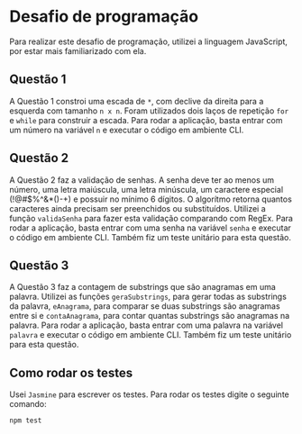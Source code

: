 # Desafio de programação

Para realizar este desafio de programação, utilizei a linguagem JavaScript, por estar mais familiarizado com ela. 

## Questão 1

A Questão 1 constroi uma escada de `*`, com declive da direita para a esquerda com tamanho `n x n`. Foram utilizados dois laços de repetição `for` e `while` para construir a escada. Para rodar a aplicação, basta entrar com um número na variável `n` e executar o código em ambiente CLI.

## Questão 2

A Questão 2 faz a validação de senhas. A senha deve ter ao menos um número, uma letra maiúscula, uma letra minúscula, um caractere especial (!@#$%^&*()-+) e possuir no mínimo 6 dígitos. O algorítmo retorna quantos caracteres ainda precisam ser preenchidos ou substituídos. Utilizei a função `validaSenha` para fazer esta validação comparando com RegEx. Para rodar a aplicação, basta entrar com uma senha na variável `senha` e executar o código em ambiente CLI. Também fiz um teste unitário para esta questão.

## Questão 3

A Questão 3 faz a contagem de substrings que são anagramas em uma palavra. Utilizei as funções `geraSubstrings`, para gerar todas as substrings da palavra, `eAnagrama`, para comparar se duas substrings são anagramas entre si e `contaAnagrama`, para contar quantas substrings são anagramas na palavra. Para rodar a aplicação, basta entrar com uma palavra na variável `palavra` e executar o código em ambiente CLI. Também fiz um teste unitário para esta questão.

## Como rodar os testes

Usei `Jasmine` para escrever os testes. Para rodar os testes digite o seguinte comando:

```
npm test
```